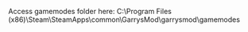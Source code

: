 Access gamemodes folder here: C:\Program Files (x86)\Steam\SteamApps\common\GarrysMod\garrysmod\gamemodes
